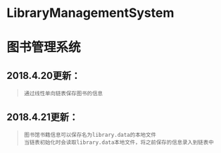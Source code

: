 # LibraryManagementSystem
# 图书管理系统
## 2018.4.20更新：
>     通过线性单向链表保存图书的信息

## 2018.4.21更新：
>     图书馆书籍信息可以保存名为library.data的本地文件
>     当链表初始化时会读取library.data本地文件，将之前保存的信息录入到链表中
